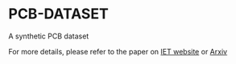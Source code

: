 # PCB-DATASET
A synthetic PCB dataset

For more details, please refer to the paper on [IET website](https://ietresearch.onlinelibrary.wiley.com/doi/10.1049/joe.2019.1183) or [Arxiv](http://arxiv.org/abs/1901.08204)

